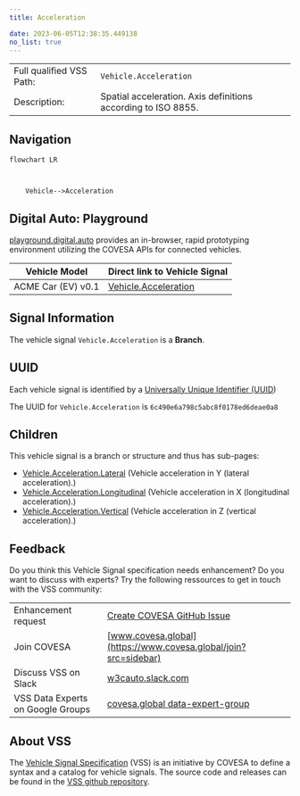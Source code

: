 ```yaml
---
title: Acceleration

date: 2023-06-05T12:38:35.449138
no_list: true
---
```



| | |
|---|---|
| Full qualified VSS Path: | `Vehicle.Acceleration` |
| Description: | Spatial acceleration. Axis definitions according to ISO 8855. |

## Navigation

```mermaid
flowchart LR



    Vehicle-->Acceleration

```


## Digital Auto: Playground

[playground.digital.auto](http://digital.auto) provides an in-browser, rapid prototyping environment utilizing the COVESA APIs for connected vehicles. 

| Vehicle Model | Direct link to Vehicle Signal |
|---|---|
| ACME Car (EV) v0.1 | [Vehicle.Acceleration](https://digitalauto.netlify.app/model/STLWzk1WyqVVLbfymb4f/cvi/list/Vehicle.Acceleration/) |


## Signal Information




The vehicle signal `Vehicle.Acceleration` is a **Branch**.





## UUID

Each vehicle signal is identified by a [Universally Unique Identifier (UUID](https://en.wikipedia.org/wiki/Universally_unique_identifier))

The UUID for `Vehicle.Acceleration` is `6c490e6a798c5abc8f0178ed6deae0a8`

## Children

This vehicle signal is a branch or structure and thus has sub-pages:

- [Vehicle.Acceleration.Lateral](lateral/) (Vehicle acceleration in Y (lateral acceleration).)
- [Vehicle.Acceleration.Longitudinal](longitudinal/) (Vehicle acceleration in X (longitudinal acceleration).)
- [Vehicle.Acceleration.Vertical](vertical/) (Vehicle acceleration in Z (vertical acceleration).)


## Feedback

Do you think this Vehicle Signal specification needs enhancement? Do you want to discuss with experts? Try the following ressources to get in touch with the VSS community:

| | |
|---|---|
| Enhancement request | [Create COVESA GitHub Issue](https://github.com/COVESA/vehicle_signal_specification/issues/new?body=Please+describe+your+feedback&title=Signal+feedback+Vehicle.Acceleration) |
| Join COVESA | [www.covesa.global](https://www.covesa.global/join?src=sidebar) |
| Discuss VSS on Slack | [w3cauto.slack.com](http://w3cauto.slack.com/) |
| VSS Data Experts on Google Groups | [covesa.global data-expert-group](https://groups.google.com/a/covesa.global/g/data-expert-group) |

## About VSS

The [Vehicle Signal Specification](https://covesa.github.io/vehicle_signal_specification/) (VSS)
is an initiative by COVESA to define a syntax and a catalog for vehicle signals.
The source code and releases can be found in the [VSS github repository](https://github.com/COVESA/vehicle_signal_specification).

